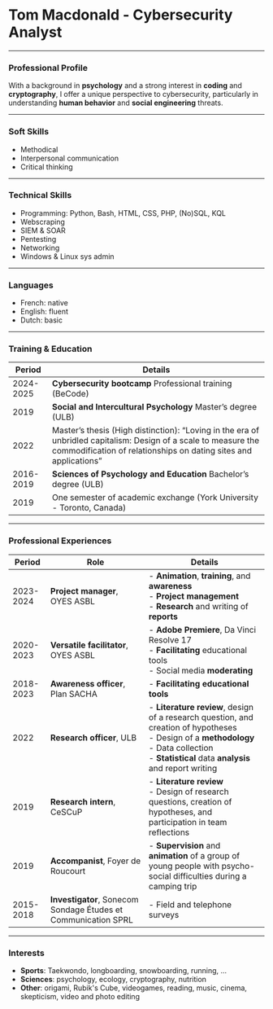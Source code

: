 # Tom Macdonald  - Cybersecurity Analyst  

---

### Professional Profile  
With a background in **psychology** and a strong interest in **coding** and **cryptography**, I offer a unique perspective to cybersecurity, particularly in understanding **human behavior** and **social engineering** threats.  

___

### Soft Skills  
- Methodical  
- Interpersonal communication  
- Critical thinking  

---

### Technical Skills  
- Programming: Python, Bash, HTML, CSS, PHP, (No)SQL, KQL  
- Webscraping  
- SIEM & SOAR  
- Pentesting  
- Networking  
- Windows & Linux sys admin  

---

### Languages  
- French: native  
- English: fluent  
- Dutch: basic  

---

### Training & Education  

| Period    | Details                                                                                                                                                                             |
| --------- | ----------------------------------------------------------------------------------------------------------------------------------------------------------------------------------- |
| 2024-2025 | **Cybersecurity bootcamp** Professional training (BeCode)                                                                                                                           |
| 2019      | **Social and Intercultural Psychology** Master’s degree (ULB)                                                                                                                       |
| 2022      | Master’s thesis (High distinction): “Loving in the era of unbridled capitalism: Design of a scale to measure the commodification of relationships on dating sites and applications” |
| 2016-2019 | **Sciences of Psychology and Education** Bachelor’s degree (ULB)                                                                                                                    |
| 2019      | One semester of academic exchange (York University - Toronto, Canada)                                                                                                               |

---

### Professional Experiences  

| Period    | Role                                                           | Details                                                                                                                                                                                            |
| --------- | -------------------------------------------------------------- | -------------------------------------------------------------------------------------------------------------------------------------------------------------------------------------------------- |
| 2023-2024 | **Project manager**, OYES ASBL                                 | - **Animation**, **training**, and **awareness**<br>- **Project management**<br>- **Research** and writing of **reports**                                                                          |
| 2020-2023 | **Versatile facilitator**, OYES ASBL                           | - **Adobe Premiere**, Da Vinci Resolve 17<br>- **Facilitating** educational tools<br>- Social media **moderating**                                                                                 |
| 2018-2023 | **Awareness officer**, Plan SACHA                              | - **Facilitating educational tools**                                                                                                                                                               |
| 2022      | **Research officer**, ULB                                      | - **Literature review**, design of a research question, and creation of hypotheses<br>- Design of a **methodology**<br>- Data collection<br>- **Statistical** data **analysis** and report writing |
| 2019      | **Research intern**, CeSCuP                                    | - **Literature review**<br>- Design of research questions, creation of hypotheses, and participation in team reflections                                                                           |
| 2019      | **Accompanist**, Foyer de Roucourt                             | - **Supervision** and **animation** of a group of young people with psycho-social difficulties during a camping trip                                                                               |
| 2015-2018 | **Investigator**, Sonecom Sondage Études et Communication SPRL | - Field and telephone surveys                                                                                                                                                                      |

---

### Interests  
- **Sports**: Taekwondo, longboarding, snowboarding, running, ...  
- **Sciences**: psychology, ecology, cryptography, nutrition  
- **Other**: origami, Rubik's Cube, videogames, reading, music, cinema, skepticism, video and photo editing  